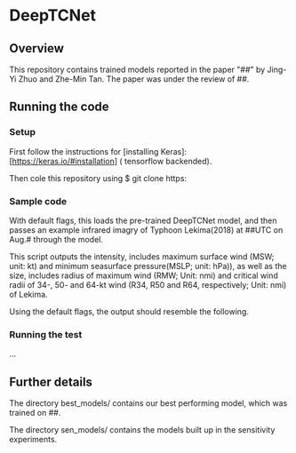 # DeepTCNet
## Overview
This repository contains trained models reported in the paper "##" by Jing-Yi Zhuo and Zhe-Min Tan. The paper was under the review of ##.

## Running the code
### Setup
First follow the instructions for [installing Keras]: [https://keras.io/#installation] ( tensorflow backended).

Then cole this repository using 
$ git clone https:

### Sample code
With default flags, this loads the pre-trained DeepTCNet model, and then passes an example infrared imagry of Typhoon Lekima(2018) at ##UTC on Aug.# through the model.

This script outputs the intensity, includes maximum surface wind (MSW; unit: kt) and minimum seasurface pressure(MSLP; unit: hPa)), as well as the size, includes radius of maximum wind (RMW; Unit: nmi) and critical wind radii of 34-, 50- and 64-kt wind (R34, R50 and R64, respectively; Unit: nmi)  of Lekima.

Using the default flags, the output should resemble the following.


### Running the test
...

## Further details
The directory best_models/ contains our best performing model, which was trained on ##.

The directory sen_models/ contains the models built up in the sensitivity experiments.

